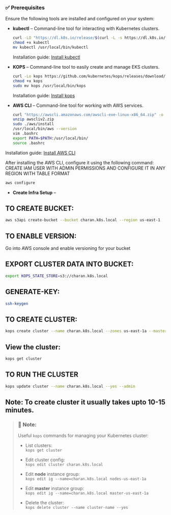 ### ✅ Prerequisites

Ensure the following tools are installed and configured on your system:

- **kubectl** – Command-line tool for interacting with Kubernetes clusters.
   ```bash
  curl -LO "https://dl.k8s.io/release/$(curl -L -s https://dl.k8s.io/release/stable.txt)/bin/linux/amd64/kubectl"
  chmod +x kubectl
  mv kubectl /usr/local/bin/kubectl
  ```
  Installation guide: [Install kubectl](https://docs.aws.amazon.com/eks/latest/userguide/install-kubectl.html)

- **KOPS** – Command-line tool to easily create and manage EKS clusters.
  ```bash
  curl -Lo kops https://github.com/kubernetes/kops/releases/download/$(curl -s https://api.github.com/repos/kubernetes/kops/releases/latest | grep tag_name | cut -d '"' -f 4)/kops-linux-amd64
  chmod +x kops
  sudo mv kops /usr/local/bin/kops
  ```
  Installation guide: [Install kops](https://kops.sigs.k8s.io/getting_started/install/)

- **AWS CLI** – Command-line tool for working with AWS services.
  ```bash
  curl "https://awscli.amazonaws.com/awscli-exe-linux-x86_64.zip" -o "awscliv2.zip"
  unzip awscliv2.zip
  sudo ./aws/install
  /usr/local/bin/aws --version
  vim .bashrc
  export PATH=$PATH:/usr/local/bin/
  source .bashrc
  ```
Installation guide: [Install AWS CLI](https://docs.aws.amazon.com/cli/latest/userguide/cli-chap-install.html)

After installing the AWS CLI, configure it using the following command:  
CREATE IAM USER WITH ADMIN PERMISSIONS AND CONFIGURE IT IN ANY REGION WITH TABLE FORMAT
```bash
aws configure
```
- **Create Infra Setup** –

## TO CREATE BUCKET:
```bash
aws s3api create-bucket --bucket charan.k8s.local --region us-east-1
 ```
## TO ENABLE VERSION:
Go into AWS console and enable versioning for your bucket

## EXPORT CLUSTER DATA INTO BUCKET:
```bash
export KOPS_STATE_STORE=s3://charan.k8s.local
```

## GENERATE-KEY:
```bash
ssh-keygen
```

## TO CREATE CLUSTER:
```bash
kops create cluster --name charan.k8s.local --zones us-east-1a --master-size t2.medium --node-size t2.medium
```

## View the cluster:
```bash
kops get cluster
```

## TO RUN THE CLUSTER
```bash
kops update cluster --name charan.k8s.local --yes --admin
```
## Note: To create cluster it usually takes upto 10-15 minutes.
> ### 📝 Note:
> Useful `kops` commands for managing your Kubernetes cluster:
>
> - List clusters:  
>   `kops get cluster`
>
> - Edit cluster config:  
>   `kops edit cluster charan.k8s.local`
>
> - Edit **node** instance group:  
>   `kops edit ig --name=charan.k8s.local nodes-us-east-1a`
>
> - Edit **master** instance group:  
>   `kops edit ig --name=charan.k8s.local master-us-east-1a`
>
> - Delete the cluster:  
>   `kops delete cluster --name cluster-name --yes`








  
